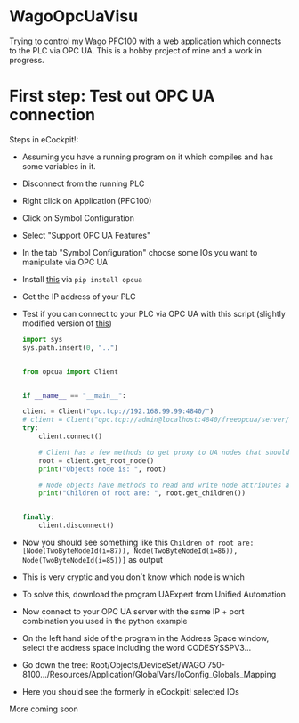 # WagoOpcUaVisu
Trying to control my Wago PFC100 with a web application which connects to the PLC via OPC UA.
This is a hobby project of mine and a work in progress.

# First step: Test out OPC UA connection

Steps in eCockpit!:
- Assuming you have a running program on it which compiles and has some variables in it.
- Disconnect from the running PLC
- Right click on Application (PFC100)
- Click on Symbol Configuration
- Select "Support OPC UA Features"
- In the tab "Symbol Configuration" choose some IOs you want to manipulate via OPC UA 
- Install [this](https://github.com/FreeOpcUa/python-opcua) via `pip install opcua`
- Get the IP address of your PLC
- Test if you can connect to your PLC via OPC UA with this script (slightly modified version of [this](https://github.com/FreeOpcUa/python-opcua/blob/master/examples/client-minimal.py))

    ```python
    import sys
    sys.path.insert(0, "..")


    from opcua import Client


    if __name__ == "__main__":

    client = Client("opc.tcp://192.168.99.99:4840/")
    # client = Client("opc.tcp://admin@localhost:4840/freeopcua/server/") #connect using a user
    try:
        client.connect()

        # Client has a few methods to get proxy to UA nodes that should always be in address space such as Root or Objects
        root = client.get_root_node()
        print("Objects node is: ", root)

        # Node objects have methods to read and write node attributes as well as browse or populate address space
        print("Children of root are: ", root.get_children())


    finally:
        client.disconnect()
    ```

- Now you should see something like this `Children of root are:  [Node(TwoByteNodeId(i=87)), Node(TwoByteNodeId(i=86)), Node(TwoByteNodeId(i=85))]` as output
- This is very cryptic and you don´t know which node is which
- To solve this, download the program UAExpert from Unified Automation
- Now connect to your OPC UA server with the same IP + port combination you used in the python example
- On the left hand side of the program in the Address Space window, select the address space including the word CODESYSSPV3...
- Go down the tree: Root/Objects/DeviceSet/WAGO 750-8100.../Resources/Application/GlobalVars/IoConfig_Globals_Mapping
- Here you should see the formerly in eCockpit! selected IOs

More coming soon 
